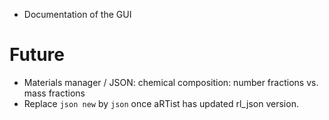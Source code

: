 - Documentation of the GUI

# Future
+ Materials manager / JSON: chemical composition: number fractions vs. mass fractions
+ Replace `json new` by `json` once aRTist has updated rl_json version.